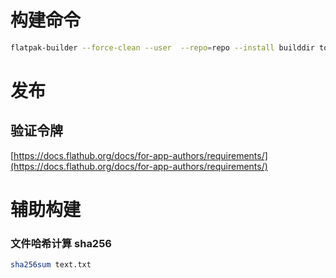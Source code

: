 # 构建命令
```sh
flatpak-builder --force-clean --user  --repo=repo --install builddir top.chidao0000.Watermelon.yml
```


# 发布
## 验证令牌
[https://docs.flathub.org/docs/for-app-authors/requirements/](https://docs.flathub.org/docs/for-app-authors/requirements/)


# 辅助构建

### 文件哈希计算 sha256
```sh
sha256sum text.txt
```